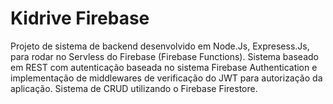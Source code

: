 # Kidrive Firebase
Projeto de sistema de backend desenvolvido em Node.Js, Expresess.Js, para rodar no Servless do Firebase (Firebase Functions). 
Sistema baseado em REST com autenticação baseada no sistema Firebase Authentication e implementação de middlewares de verificação do JWT para autorização da aplicação.
Sistema de CRUD utilizando o Firebase Firestore.
